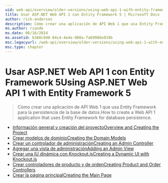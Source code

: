 ```yaml
---
uid: web-api/overview/older-versions/using-web-api-1-with-entity-framework-5/index
title: Usar ASP.NET Web API 1 con Entity Framework 5 | Microsoft Docs
author: rick-anderson
description: Cómo crear una aplicación de API Web 1 que usa Entity Framework para la persistencia de la base de datos.
ms.author: riande
ms.date: 06/16/2014
ms.assetid: b380c940-84c4-4e4a-980a-fa69986e919b
msc.legacyurl: /web-api/overview/older-versions/using-web-api-1-with-entity-framework-5
msc.type: chapter
---
```

<a name="using-aspnet-web-api-1-with-entity-framework-5"></a><span data-ttu-id="de6bc-103">Usar ASP.NET Web API 1 con Entity Framework 5</span><span class="sxs-lookup"><span data-stu-id="de6bc-103">Using ASP.NET Web API 1 with Entity Framework 5</span></span>
====================
> <span data-ttu-id="de6bc-104">Cómo crear una aplicación de API Web 1 que usa Entity Framework para la persistencia de la base de datos.</span><span class="sxs-lookup"><span data-stu-id="de6bc-104">How to create a Web API 1 application that uses Entity Framework for database persistence.</span></span>


- [<span data-ttu-id="de6bc-105">Información general y creación del proyecto</span><span class="sxs-lookup"><span data-stu-id="de6bc-105">Overview and Creating the Project</span></span>](using-web-api-with-entity-framework-part-1.md)
- [<span data-ttu-id="de6bc-106">Crear modelos de dominio</span><span class="sxs-lookup"><span data-stu-id="de6bc-106">Creating the Domain Models</span></span>](using-web-api-with-entity-framework-part-2.md)
- [<span data-ttu-id="de6bc-107">Crear un controlador de administración</span><span class="sxs-lookup"><span data-stu-id="de6bc-107">Creating an Admin Controller</span></span>](using-web-api-with-entity-framework-part-3.md)
- [<span data-ttu-id="de6bc-108">Agregar una vista de administración</span><span class="sxs-lookup"><span data-stu-id="de6bc-108">Adding an Admin View</span></span>](using-web-api-with-entity-framework-part-4.md)
- [<span data-ttu-id="de6bc-109">Crear una IU dinámica con Knockout.js</span><span class="sxs-lookup"><span data-stu-id="de6bc-109">Creating a Dynamic UI with Knockout.js</span></span>](using-web-api-with-entity-framework-part-5.md)
- [<span data-ttu-id="de6bc-110">Crear controladores de producto y de orden</span><span class="sxs-lookup"><span data-stu-id="de6bc-110">Creating Product and Order Controllers</span></span>](using-web-api-with-entity-framework-part-6.md)
- [<span data-ttu-id="de6bc-111">Crear la página principal</span><span class="sxs-lookup"><span data-stu-id="de6bc-111">Creating the Main Page</span></span>](using-web-api-with-entity-framework-part-7.md)
